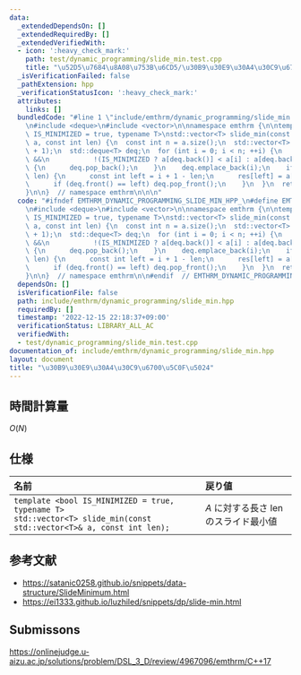 ```yaml
---
data:
  _extendedDependsOn: []
  _extendedRequiredBy: []
  _extendedVerifiedWith:
  - icon: ':heavy_check_mark:'
    path: test/dynamic_programming/slide_min.test.cpp
    title: "\u52D5\u7684\u8A08\u753B\u6CD5/\u30B9\u30E9\u30A4\u30C9\u6700\u5C0F\u5024"
  _isVerificationFailed: false
  _pathExtension: hpp
  _verificationStatusIcon: ':heavy_check_mark:'
  attributes:
    links: []
  bundledCode: "#line 1 \"include/emthrm/dynamic_programming/slide_min.hpp\"\n\n\n\
    \n#include <deque>\n#include <vector>\n\nnamespace emthrm {\n\ntemplate <bool\
    \ IS_MINIMIZED = true, typename T>\nstd::vector<T> slide_min(const std::vector<T>&\
    \ a, const int len) {\n  const int n = a.size();\n  std::vector<T> res(n - len\
    \ + 1);\n  std::deque<T> deq;\n  for (int i = 0; i < n; ++i) {\n    while (!deq.empty()\
    \ &&\n           !(IS_MINIMIZED ? a[deq.back()] < a[i] : a[deq.back()] > a[i]))\
    \ {\n      deq.pop_back();\n    }\n    deq.emplace_back(i);\n    if (i + 1 >=\
    \ len) {\n      const int left = i + 1 - len;\n      res[left] = a[deq.front()];\n\
    \      if (deq.front() == left) deq.pop_front();\n    }\n  }\n  return res;\n\
    }\n\n}  // namespace emthrm\n\n\n"
  code: "#ifndef EMTHRM_DYNAMIC_PROGRAMMING_SLIDE_MIN_HPP_\n#define EMTHRM_DYNAMIC_PROGRAMMING_SLIDE_MIN_HPP_\n\
    \n#include <deque>\n#include <vector>\n\nnamespace emthrm {\n\ntemplate <bool\
    \ IS_MINIMIZED = true, typename T>\nstd::vector<T> slide_min(const std::vector<T>&\
    \ a, const int len) {\n  const int n = a.size();\n  std::vector<T> res(n - len\
    \ + 1);\n  std::deque<T> deq;\n  for (int i = 0; i < n; ++i) {\n    while (!deq.empty()\
    \ &&\n           !(IS_MINIMIZED ? a[deq.back()] < a[i] : a[deq.back()] > a[i]))\
    \ {\n      deq.pop_back();\n    }\n    deq.emplace_back(i);\n    if (i + 1 >=\
    \ len) {\n      const int left = i + 1 - len;\n      res[left] = a[deq.front()];\n\
    \      if (deq.front() == left) deq.pop_front();\n    }\n  }\n  return res;\n\
    }\n\n}  // namespace emthrm\n\n#endif  // EMTHRM_DYNAMIC_PROGRAMMING_SLIDE_MIN_HPP_\n"
  dependsOn: []
  isVerificationFile: false
  path: include/emthrm/dynamic_programming/slide_min.hpp
  requiredBy: []
  timestamp: '2022-12-15 22:18:37+09:00'
  verificationStatus: LIBRARY_ALL_AC
  verifiedWith:
  - test/dynamic_programming/slide_min.test.cpp
documentation_of: include/emthrm/dynamic_programming/slide_min.hpp
layout: document
title: "\u30B9\u30E9\u30A4\u30C9\u6700\u5C0F\u5024"
---
```



## 時間計算量

$O(N)$


## 仕様

|名前|戻り値|
|:--|:--|
|`template <bool IS_MINIMIZED = true, typename T>`<br>`std::vector<T> slide_min(const std::vector<T>& a, const int len);`|$A$ に対する長さ $\mathrm{len}$ のスライド最小値|


## 参考文献

- https://satanic0258.github.io/snippets/data-structure/SlideMinimum.html
- https://ei1333.github.io/luzhiled/snippets/dp/slide-min.html


## Submissons

https://onlinejudge.u-aizu.ac.jp/solutions/problem/DSL_3_D/review/4967096/emthrm/C++17
